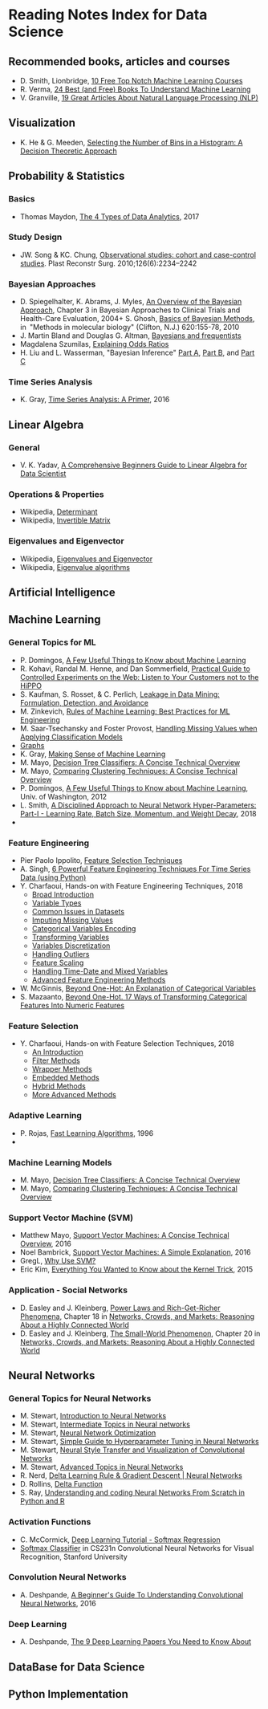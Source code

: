 # Reading Notes Index for Data Science


## Recommended books, articles and courses

+ D. Smith, Lionbridge, [10 Free Top Notch Machine Learning Courses](../Notes/a07-MLBooks.md#10-best-machine-learning-textbooks-that-all-data-scientists-should-read)
+ R. Verma, [24 Best (and Free) Books To Understand Machine Learning](../Notes/a07-MLBooks.md#24-best-and-free-books-to-understand-machine-learning)
+ V. Granville, [19 Great Articles About Natural Language Processing (NLP)](../Notes/a04-19NLP.md#19-great-articles-about-natural-language-processing-nlp)


## Visualization

+ K. He & G. Meeden, [Selecting the Number of Bins in a Histogram: A Decision Theoretic Approach](../AppliedDS-UMich/2-InfoVis/p01-HistBins.md)



## Probability & Statistics

### Basics

+ Thomas Maydon, [The 4 Types of Data Analytics](../Notes/a14-ProbStatA.md), 2017



### Study Design

+ JW. Song & KC. Chung, [Observational studies: cohort and case-control studies](../Notes/p02-Observational.md). Plast Reconstr Surg. 2010;126(6):2234–2242



### Bayesian Approaches

+ D. Spiegelhalter, K. Abrams, J. Myles, [An Overview of the Bayesian Approach](../Notes/p01-Bayesian.md), Chapter 3 in Bayesian Approaches to Clinical Trials and Health-Care Evaluation, 2004+ S. Ghosh, [Basics of Bayesian Methods](../Notes/p03-BayesianBasics.md), in "Methods in molecular biology" (Clifton, N.J.) 620:155-78, 2010
+ J. Martin Bland and Douglas G. Altman, [Bayesians and frequentists](../Notes/a05-Bayesian.md)
+ Magdalena Szumilas, [Explaining Odds Ratios](/Notes/a06-OddsRatios.md)
+ H. Liu and L. Wasserman, "Bayesian Inference" [Part A](../Notes/p04a-Bayesian.md), [Part B](../Notes/p04b-Bayesian.md), and [Part C](../Notes/p04c-Bayesian.md)



### Time Series Analysis

+ K. Gray, [Time Series Analysis: A Primer](../Notes/a13-TimeSeries.md), 2016


## Linear Algebra

### General

+ V. K. Yadav, [A Comprehensive Beginners Guide to Linear Algebra for Data Scientist](../Notes/la01-Begin4DS.md)

### Operations & Properties

+ Wikipedia, [Determinant](../Notes/la02-Determinant.md)
+ Wikipedia, [Invertible Matrix](../Notes/la05-Invertible.md)


### Eigenvalues and Eigenvector

+ Wikipedia, [Eigenvalues and Eigenvector](../Notes/la03-eigenvalues.md)
+ Wikipedia, [Eigenvalue algorithms](../Notes/la04-EigenvalueAlgo.md)


## Artificial Intelligence




## Machine Learning

### General Topics for ML

+ P. Domingos, [A Few Useful Things to Know about Machine Learning](../AppliedDS-UMich/3-AML/p0-UsefulThings.md)
+ R. Kohavi, Randal M. Henne, and Dan Sommerfield, [Practical Guide to Controlled Experiments on the Web: Listen to Your Customers not to the HiPPO](../AppliedDS-UMich/3-AML/p1-ControlledExp.md)
+ S. Kaufman, S. Rosset, & C. Perlich, [Leakage in Data Mining: Formulation, Detection, and Avoidance](../AppliedDS-UMich/3-AML/p3-Leakage.md)
+ M. Zinkevich, [Rules of Machine Learning: Best Practices for ML Engineering](../AppliedDS-UMich/3-AML/p4-MLRules.md)
+ M. Saar-Tsechansky and Foster Provost, [Handling Missing Values when Applying Classification Models](../AppliedDS-UMich/3-AML/p5-Missing.md)
+ [Graphs](../AppliedDS-UMich/5-SocialNet/p2-Graphs.md)
+ K. Gray, [Making Sense of Machine Learning](../Notes/a12-MLArticles.md#making-sense-of-machine-learner)
+ M. Mayo, [Decision Tree Classifiers: A Concise Technical Overview](../Notes/a12-MLArticles.md#decision-tree-classifiers-a-concise-technical-overview)
+ M. Mayo, [Comparing Clustering Techniques: A Concise Technical Overview](../Notes/a12-MLArticles.md#comparing-clustering-techniques-a-concise-technical-overview)
+ P. Domingos, [A Few Useful Things to Know about Machine Learning](../Notes/p06a-GeneralML.md), Univ. of Washington, 2012
+ L. Smith, [A Disciplined Approach to Neural Network Hyper-Parameters: Part-I - Learning Rate, Batch Size, Momentum, and Weight Decay](../ML/MLNN-Hinton/a13-HyperParam.md), 2018
+ 



### Feature Engineering

+ Pier Paolo Ippolito, [Feature Selection Techniques](../Notes/a02-FeatureEng.md)
+ A. Singh, [6 Powerful Feature Engineering Techniques For Time Series Data (using Python)](../Notes/a03-FeatureEngTech.md)
+ Y. Charfaoui, Hands-on with Feature Engineering Techniques, 2018
  + [Broad Introduction](../Notes/a08-FeatureEng.md#1-broad-introduction)
  + [Variable Types](../Notes/a08-FeatureEng.md#2-variables-types)
  + [Common Issues in Datasets](../Notes/a08-FeatureEng.md#3-common-issues-in-datasets)
  + [Imputing Missing Values](../Notes/a08-FeatureEng.md#4-imputing-missing-values)
  + [Categorical Variables Encoding](../Notes/a08-FeatureEng.md#5-encoding-categorical-variables)
  + [Transforming Variables](../Notes/a08-FeatureEng.md#6-transforming-variables)
  + [Variables Discretization](../Notes/a08-FeatureEng.md#7-variable-discretization)
  + [Handling Outliers](../Notes/a08-FeatureEng.md#8-handling-outliers)
  + [Feature Scaling](../Notes/a08-FeatureEng.md#9-feature-scaling)
  + [Handling Time-Date and Mixed Variables](../Notes/a08-FeatureEng.md#10-handling-date-time-and-mixed-variable)
  + [Advanced Feature Engineering Methods](../Notes/a08-FeatureEng.md#11-advanced-methods)
+ W. McGinnis, [Beyond One-Hot: An Explanation of Categorical Variables](../Notes/a16-FeatureEng.md#beyond-one-hot)
+ S. Mazaanto, [Beyond One-Hot. 17 Ways of Transforming Categorical Features Into Numeric Features](../Notes/a16-FeatureEng.md#beyond-one-hot-1)



### Feature Selection

+ Y. Charfaoui, Hands-on with Feature Selection Techniques, 2018
  + [An Introduction](../Notes/a09-FeatureSelect.md#1-an-introduction)
  + [Filter Methods](../Notes/a09-FeatureSelect.md#2-filter-methods)
  + [Wrapper Methods](../Notes/a09-FeatureSelect.md#3-wrapper-methods)
  + [Embedded Methods](../Notes/a09-FeatureSelect.md#4-embedded-methods)
  + [Hybrid Methods](../Notes/a09-FeatureSelect.md#5-hybrid-methods)
  + [More Advanced Methods](../Notes/a09-FeatureSelect.md#6-advanced-methods)




### Adaptive Learning

+ P. Rojas, [Fast Learning Algorithms](../ML/MLNN-Hinton/a12-Learning.md), 1996
+ 


### Machine Learning Models

+ M. Mayo, [Decision Tree Classifiers: A Concise Technical Overview](../Notes/a12-MLArticles.md#decision-tree-classifiers-a-concise-technical-overview)
+ M. Mayo, [Comparing Clustering Techniques: A Concise Technical Overview](../Notes/a12-MLArticles.md#comparing-clustering-techniques-a-concise-technical-overview)



### Support Vector Machine (SVM)

+ Matthew Mayo, [Support Vector Machines: A Concise Technical Overview](../Notes/a15-SVMa.md#support-vector-machines-a-concise-technical-overview), 2016
+ Noel Bambrick, [Support Vector Machines: A Simple Explanation](/Notes/a15-SVMa.md#support-vector-machines-a-simple-explanation), 2016
+ GregL, [Why Use SVM?](../Notes/a15-SVMa.md#why-use-svm)
+ Eric Kim, [Everything You Wanted to Know about the Kernel Trick](/Notes/a15-SVMa.md#everything-you-wanted-to-know-about-the-kernel-trick), 2015




### Application - Social Networks

+ D. Easley and J. Kleinberg, [Power Laws and Rich-Get-Richer Phenomena](../AppliedDS-UMich/5-SocialNet/p1-PowerLaw.md), Chapter 18 in [Networks, Crowds, and Markets: Reasoning About a Highly Connected World](http://www.cs.cornell.edu/home/kleinber/networks-book/)
+ D. Easley and J. Kleinberg, [The Small-World Phenomenon](../AppliedDS-UMich/5-SocialNet/p3-SmallWorld.md), Chapter 20 in [Networks, Crowds, and Markets: Reasoning About a Highly Connected World](http://www.cs.cornell.edu/home/kleinber/networks-book/)



## Neural Networks

### General Topics for Neural Networks

+ M. Stewart, [Introduction to Neural Networks](../ML/MLNN-Hinton/a01-IntroNN.md)
+ M. Stewart, [Intermediate Topics in Neural networks](../ML/MLNN-Hinton/a02-IntermediateNN.md)
+ M. Stewart, [Neural Network Optimization](../ML/MLNN-Hinton/a03-Optimization.md)
+ M. Stewart, [Simple Guide to Hyperparameter Tuning in Neural Networks](../ML/MLNN-Hinton/a04-Hyperparameter.md)
+ M. Stewart, [Neural Style Transfer and Visualization of Convolutional Networks](../ML/MLNN-Hinton/a05-VisualCNN.md)
+ M. Stewart, [Advanced Topics in Neural Networks](../ML/MLNN-Hinton/a14-Advanced.md)
+ R. Nerd, [Delta Learning Rule & Gradient Descent | Neural Networks](../ML/MLNN-Hinton/a06-DeltaRule.md)
+ D. Rollins, [Delta Function](../ML/MLNN-Hinton/a07-DeltaFunc.md)
+ S. Ray, [Understanding and coding Neural Networks From Scratch in Python and R](../Notes/a11-NeuralNets.md)


### Activation Functions

+ C. McCormick, [Deep Learning Tutorial - Softmax Regression](../ML/MLNN-Hinton/a08-SoftmaxReg.md)
+ [Softmax Classifier](../ML/MLNN-Hinton/a09-SoftmaxClass.md) in CS231n Convolutional Neural Networks for Visual Recognition, Stanford University



### Convolution Neural Networks

+ A. Deshpande, [A Beginner's Guide To Understanding Convolutional Neural Networks](../ML/MLNN-Hinton/a10-CNNsGuide.md), 2016


### Deep Learning

+ A. Deshpande, [The 9 Deep Learning Papers You Need to Know About](../ML/MLNN-Hinton/a11-9Papers.md)





## DataBase for Data Science




## Python Implementation



